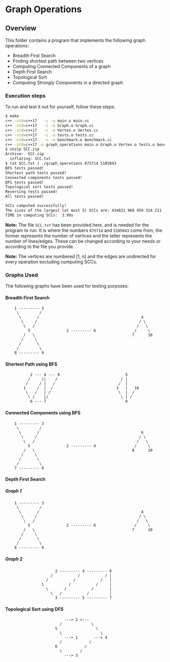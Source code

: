 # Graph Operations

## Overview

This folder contains a program that implements the following graph operations:

- Breadth First Search
- Finding shortest path between two vertices
- Computing Connected Components of a graph
- Depth First Search
- Topological Sort
- Computing Strongly Components in a directed graph

### Execution steps

To run and test it out for yourself, follow these steps:

```bash
$ make
c++ -std=c++17   -c -o main.o main.cc
c++ -std=c++17   -c -o Graph.o Graph.cc
c++ -std=c++17   -c -o Vertex.o Vertex.cc
c++ -std=c++17   -c -o tests.o tests.cc
c++ -std=c++17   -c -o benchmark.o benchmark.cc
c++ -std=c++17 -o graph_operations main.o Graph.o Vertex.o tests.o benchmark.o
$ unzip SCC.zip
Archive:  SCC.zip
  inflating: SCC.txt
$ cat SCC.txt | ./graph_operations 875714 5105043
BFS tests passed!
Shortest path tests passed!
Connected components tests passed!
DFS tests passed!
Topological sort tests passed!
Reversing tests passed!
All tests passed!

SCCs computed successfully!
The sizes of the largest (at most 5) SCCs are: 434821 968 459 314 211
TIME in computing SCCs:  3.98s
```

**Note:** The file `SCC.txt` has been provided here, and is needed for the
program to run. It is where the numbers `875714` and `5105043` come from, the
former represents the number of vertices and the latter represents the number
of lines/edges. These can be changed according to your needs or according to
the file you provide.

**Note:** The vertices are numbered [1, n] and the edges are undirected for
every operation excluding computing SCCs.

### Graphs Used

The following graphs have been used for testing purposes:

#### Breadth First Search

        1 --------- 3
         \         /
          \       /                                             4
           \     /                                             / \
            \   /                                             /   \
              5                2 --------- 6                 /     \
            /   \                                           7      10
           /     \
          /       \
         /         \
        8 --------- 9

#### Shortest Path using BFS

               2 --- 4 --- 9                             5
              /     /|    /                            / |
             /     / |   /                            /  |
            1     /  |  /                            3   |   10
             \   /   | /                              \  |  /
              \ /    |/                                \ | /
               6 --- 7                                   8

#### Connected Components using BFS

        1 --------- 3
         \         /
          \       /                                             6
           \     /                                             / \
            \   /                                             /   \
              5                2 --------- 4                 /     \
            /   \                                           8      10
           /     \
          /       \
         /         \
        7 --------- 9

#### Depth First Search

##### Graph 1

        1 --------- 3
         \         /
          \       /                                             4
           \     /                                             / \
            \   /                                             /   \
              5                2 --------- 6                 /     \
            /   \                                           7      10
           /     \
          /       \
         /         \
        8 --------- 9

##### Graph 2

                          2 --------- 4 --------- 6
                        /           /           / |
                      /           /           /   |
                    1           /           /     |
                      \       /           /       |
                        \   /           /         |
                          3 --------- 5 --------- 7

#### Topological Sort using DFS

                              ---> 2 <---
                            /             \
                          5                 \
                            \                 \
                              ---> 1       ---> 4
                            /            /
                          6            /
                            \        /
                              ---> 3

